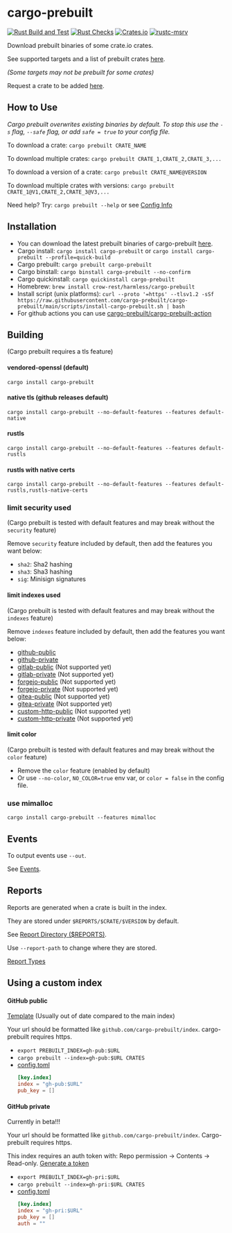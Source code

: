 # cargo-prebuilt

[![Rust Build and Test](https://github.com/cargo-prebuilt/cargo-prebuilt/actions/workflows/build.yml/badge.svg?event=push)](https://github.com/cargo-prebuilt/cargo-prebuilt/actions/workflows/build.yml)
[![Rust Checks](https://github.com/cargo-prebuilt/cargo-prebuilt/actions/workflows/checks.yml/badge.svg?event=push)](https://github.com/cargo-prebuilt/cargo-prebuilt/actions/workflows/checks.yml)
[![Crates.io](https://img.shields.io/crates/v/cargo-prebuilt)](https://crates.io/crates/cargo-prebuilt)
[![rustc-msrv](https://img.shields.io/badge/rustc-1.70%2B-blue?logo=rust)](https://www.rust-lang.org/tools/install)

Download prebuilt binaries of some crate.io crates.

See supported targets and a list of prebuilt crates [here](https://github.com/cargo-prebuilt/index#readme).

*(Some targets may not be prebuilt for some crates)*

Request a crate to be added [here](https://github.com/cargo-prebuilt/index/issues/new?assignees=&labels=add-crate%2C+under-consideration&template=request-crate.md&title=).

## How to Use

*Cargo prebuilt overwrites existing binaries by default. To stop this use the ```-s``` flag, ```--safe``` flag, or add ```safe = true``` to your config file.*

To download a crate: ```cargo prebuilt CRATE_NAME```

To download multiple crates: ```cargo prebuilt CRATE_1,CRATE_2,CRATE_3,...```

To download a version of a crate: ```cargo prebuilt CRATE_NAME@VERSION```

To download multiple crates with versions: ```cargo prebuilt CRATE_1@V1,CRATE_2,CRATE_3@V3,...```

Need help? Try: ```cargo prebuilt --help``` or see [Config Info](docs/CONFIG.md)

## Installation

- You can download the latest prebuilt binaries of cargo-prebuilt [here](https://github.com/cargo-prebuilt/cargo-prebuilt/releases/latest).
- Cargo install: ```cargo install cargo-prebuilt``` or ```cargo install cargo-prebuilt --profile=quick-build```
- Cargo prebuilt: ```cargo prebuilt cargo-prebuilt```
- Cargo binstall: ```cargo binstall cargo-prebuilt --no-confirm```
- Cargo quickinstall: ```cargo quickinstall cargo-prebuilt```
- Homebrew: ```brew install crow-rest/harmless/cargo-prebuilt```
- Install script (unix platforms): ```curl --proto '=https' --tlsv1.2 -sSf https://raw.githubusercontent.com/cargo-prebuilt/cargo-prebuilt/main/scripts/install-cargo-prebuilt.sh | bash```
- For github actions you can use [cargo-prebuilt/cargo-prebuilt-action](https://github.com/cargo-prebuilt/cargo-prebuilt-action)

## Building

(Cargo prebuilt requires a tls feature)

#### vendored-openssl (default)
```cargo install cargo-prebuilt```

#### native tls (github releases default)
```cargo install cargo-prebuilt --no-default-features --features default-native```

#### rustls
```cargo install cargo-prebuilt --no-default-features --features default-rustls```

#### rustls with native certs
```cargo install cargo-prebuilt --no-default-features --features default-rustls,rustls-native-certs```

### limit security used
(Cargo prebuilt is tested with default features and may break without the ```security``` feature)

Remove ```security``` feature included by default, then add the features you want below:
- ```sha2```: Sha2 hashing
- ```sha3```: Sha3 hashing
- ```sig```: Minisign signatures

#### limit indexes used
(Cargo prebuilt is tested with default features and may break without the ```indexes``` feature)

Remove ```indexes``` feature included by default, then add the features you want below:
- [github-public](#github-public)
- [github-private](#github-private)
- [gitlab-public](#gitlab-public) (Not supported yet)
- [gitlab-private](#gitlab-private) (Not supported yet)
- [forgejo-public](#forgejo-public) (Not supported yet)
- [forgejo-private](#forgejo-private) (Not supported yet)
- [gitea-public](#gitea-public) (Not supported yet)
- [gitea-private](#gitea-private) (Not supported yet)
- [custom-http-public](#custom-http-private) (Not supported yet)
- [custom-http-private](#custom-http-private) (Not supported yet)

#### limit color
(Cargo prebuilt is tested with default features and may break without the ```color``` feature)

- Remove the ```color``` feature (enabled by default)
- Or use ```--no-color```, ```NO_COLOR=true``` env var, or ```color = false``` in the config file.

### use mimalloc
```cargo install cargo-prebuilt --features mimalloc```

## Events

To output events use ```--out```.

See [Events](docs/EVENTS.md).

## Reports

Reports are generated when a crate is built in the index.

They are stored under ```$REPORTS/$CRATE/$VERSION``` by default.

See [Report Directory ($REPORTS)](docs/PATHS.md#reports).

Use ```--report-path``` to change where they are stored.

[Report Types](docs/REPORT_TYPES.md)

## Using a custom index

#### GitHub public

[Template](https://github.com/cargo-prebuilt/gh-pub-index) (Usually out of date compared to the main index)

Your url should be formatted like ```github.com/cargo-prebuilt/index```. cargo-prebuilt requires https.

- ```export PREBUILT_INDEX=gh-pub:$URL```
- ```cargo prebuilt --index=gh-pub:$URL CRATES```
- [config.toml](docs/CONFIG.md) 
    ```toml
    [key.index]
    index = "gh-pub:$URL"
    pub_key = []
    ```

#### GitHub private

Currently in beta!!!

Your url should be formatted like ```github.com/cargo-prebuilt/index```. Cargo-prebuilt requires https.

This index requires an auth token with: Repo permission -> Contents -> Read-only.
[Generate a token](https://github.com/settings/personal-access-tokens/new)

- ```export PREBUILT_INDEX=gh-pri:$URL```
- ```cargo prebuilt --index=gh-pri:$URL CRATES```
- [config.toml](docs/CONFIG.md)
    ```toml
    [key.index]
    index = "gh-pri:$URL"
    pub_key = []
    auth = ""
    ```
